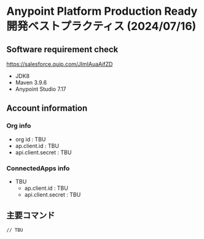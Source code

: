# Anypoint Platform Production Ready 開発ベストプラクティス (2024/07/16)

## Software requirement check
https://salesforce.quip.com/JImIAuaAifZD

* JDK8
* Maven 3.9.6
* Anypoint Studio 7.17

## Account information
### Org info
* org id : TBU
* ap.client.id : TBU
* api.client.secret : TBU

### ConnectedApps info
* TBU 
  * ap.client.id : TBU
  * api.client.secret : TBU

## 主要コマンド
```
// TBU
```
